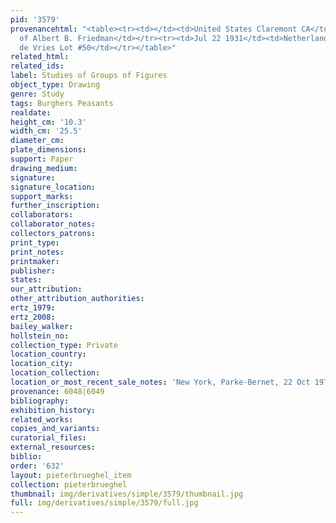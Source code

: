 ```yaml
---
pid: '3579'
provenancehtml: "<table><tr><td></td><td>United States Claremont CA</td><td>Collection
  of Albert B. Friedman</td></tr><tr><td>Jul 22 1931</td><td>Netherlands Amsterdam</td><td>Sale
  de Vries Lot #50</td></tr></table>"
related_html:
related_ids:
label: Studies of Groups of Figures
object_type: Drawing
genre: Study
tags: Burghers Peasants
realdate:
height_cm: '10.3'
width_cm: '25.5'
diameter_cm:
plate_dimensions:
support: Paper
drawing_medium:
signature:
signature_location:
support_marks:
further_inscription:
collaborators:
collaborator_notes:
collectors_patrons:
print_type:
print_notes:
printmaker:
publisher:
states:
our_attribution:
other_attribution_authorities:
ertz_1979:
ertz_2008:
bailey_walker:
hollstein_no:
collection_type: Private
location_country:
location_city:
location_collection:
location_or_most_recent_sale_notes: 'New York, Parke-Bernet, 22 Oct 1970, lot #40'
provenance: 6048|6049
bibliography:
exhibition_history:
related_works:
copies_and_variants:
curatorial_files:
external_resources:
biblio:
order: '632'
layout: pieterbrueghel_item
collection: pieterbrueghel
thumbnail: img/derivatives/simple/3579/thumbnail.jpg
full: img/derivatives/simple/3579/full.jpg
---
```

